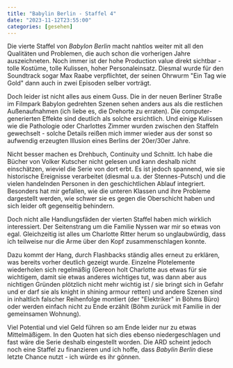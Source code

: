 ```yaml
---
title: "Babylin Berlin - Staffel 4"
date: "2023-11-12T23:55:00"
categories: [gesehen]
---
```


Die vierte Staffel von _Babylon Berlin_ macht nahtlos weiter mit all den Qualitäten und Problemen, die auch schon die vorherigen Jahre auszeichneten. Noch immer ist der hohe Production value direkt sichtbar - tolle Kostüme, tolle Kulissen, hoher Personaleinsatz. Diesmal wurde für den Soundtrack sogar Max Raabe verpflichtet, der seinen Ohrwurm "Ein Tag wie Gold" dann auch in zwei Episoden selber vorträgt.

Doch leider ist nicht alles aus einem Guss. Die in der neuen Berliner Straße im Filmpark Babylon gedrehten Szenen sehen anders aus als die restlichen Außenaufnahmen (ich liebe es, die Drehorte zu erraten). Die computer-generierten Effekte sind deutlich als solche ersichtlich. Und einige Kulissen wie die Pathologie oder Charlottes Zimmer wurden zwischen den Staffeln gewechselt - solche Details reißen mich immer wieder aus der sonst so aufwendig erzeugten Illusion eines Berlins der 20er/30er Jahre.

Nicht besser machen es Drehbuch, Continuity und Schnitt. Ich habe die Bücher von Volker Kutscher nicht gelesen und kann deshalb nicht einschätzen, wieviel die Serie von dort erbt. Es ist jedoch spannend, wie sie historische Ereignisse verarbeitet (diesmal u.a. der Stennes-Putsch) und die vielen handelnden Personen in den geschichtlichen Ablauf integriert. Besonders hat mir gefallen, wie die unteren Klassen und ihre Probleme dargestellt werden, wie schwer sie es gegen die Oberschicht haben und sich leider oft gegenseitig behindern.

Doch nicht alle Handlungsfäden der vierten Staffel haben mich wirklich interessiert. Der Seitenstrang um die Familie Nyssen war mir so etwas von egal. Gleichzeitig ist alles um Charlotte Ritter herum so unglaubwürdig, dass ich teilweise nur die Arme über den Kopf zusammenschlagen konnte.

Dazu kommt der Hang, durch Flashbacks ständig alles erneut zu erklären, was bereits vorher deutlich gezeigt wurde. Einzelne Plotelemente wiederholen sich regelmäßig (Gereon holt Charlotte aus etwas für sie wichtigem, damit sie etwas anderes wichtiges tut, was dann aber aus nichtigen Gründen plötzlich nicht mehr wichtig ist / sie bringt sich in Gefahr und er darf sie als knight in shining armour retten) und andere Szenen sind in inhaltlich falscher Reihenfolge montiert (der "Elektriker" in Böhms Büro) oder werden einfach nicht zu Ende erzählt (Böhm zurück mit Familie in der gemeinsamen Wohnung).

Viel Potential und viel Geld führen so am Ende leider nur zu etwas Mittelmäßigem. In den Quoten hat sich dies ebenso niedergeschlagen und fast wäre die Serie deshalb eingestellt worden. Die ARD scheint jedoch noch eine Staffel zu finanzieren und ich hoffe, dass _Babylin Berlin_ diese letzte Chance nutzt - ich würde es ihr gönnen.